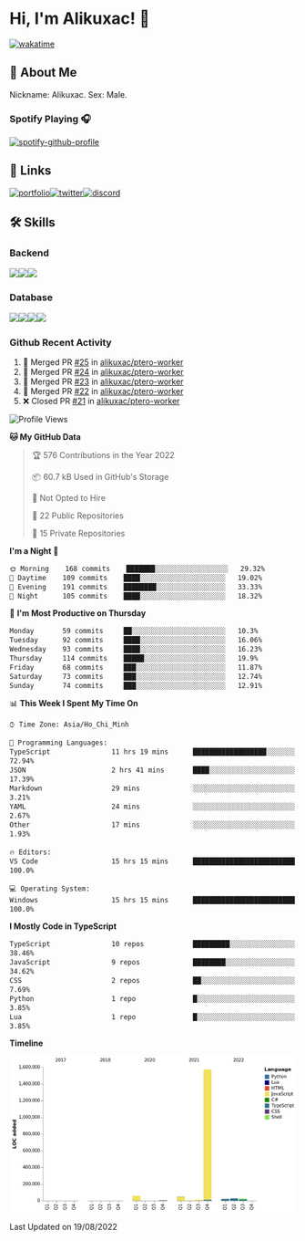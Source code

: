 # Hi, I'm Alikuxac! 👋
[![wakatime](https://wakatime.com/badge/user/f351a39f-05c3-4440-84c7-6444ba23d95e.svg)](https://wakatime.com/@alikuxac)
## 🚀 About Me
Nickname: Alikuxac.
Sex: Male.

### Spotify Playing 🎧
[![spotify-github-profile](https://spotify-github-profile.vercel.app/api/view?uid=1ug46od67cxvdqjx4zr7l33i4&cover_image=true&theme=natemoo-re&bar_color=53b14f&bar_color_cover=false)](https://open.spotify.com/user/1ug46od67cxvdqjx4zr7l33i4)

## 🔗 Links
[![portfolio][portfolio-badge]][website-link][![twitter][twitter-badge]][twitter-link][![discord][discord-badge]][discord-link]

## 🛠 Skills
<!---### Frontend--->

### Backend
[![](https://img.shields.io/badge/C%23-239120?style=for-the-badge&logo=c-sharp&logoColor=white)]()[![](https://img.shields.io/badge/JavaScript-F7DF1E?style=for-the-badge&logo=javascript&logoColor=black)]()[![](https://img.shields.io/badge/TypeScript-007ACC?style=for-the-badge&logo=typescript&logoColor=white)]()
### Database
[![](https://img.shields.io/badge/MySQL-00000F?style=for-the-badge&logo=mysql&logoColor=white)]()[![](https://img.shields.io/badge/MongoDB-4EA94B?style=for-the-badge&logo=mongodb&logoColor=white)]()[![](https://img.shields.io/badge/PostgreSQL-316192?style=for-the-badge&logo=postgresql&logoColor=white)]()[![](https://img.shields.io/badge/Redis-D82C20?style=for-the-badge&logo=RedislogoColor=white)]()
<!---### Tools--->

<!---### Framework--->

### Github Recent Activity
<!--START_SECTION:activity-->
1. 🎉 Merged PR [#25](https://github.com/alikuxac/ptero-worker/pull/25) in [alikuxac/ptero-worker](https://github.com/alikuxac/ptero-worker)
2. 🎉 Merged PR [#24](https://github.com/alikuxac/ptero-worker/pull/24) in [alikuxac/ptero-worker](https://github.com/alikuxac/ptero-worker)
3. 🎉 Merged PR [#23](https://github.com/alikuxac/ptero-worker/pull/23) in [alikuxac/ptero-worker](https://github.com/alikuxac/ptero-worker)
4. 🎉 Merged PR [#22](https://github.com/alikuxac/ptero-worker/pull/22) in [alikuxac/ptero-worker](https://github.com/alikuxac/ptero-worker)
5. ❌ Closed PR [#21](https://github.com/alikuxac/ptero-worker/pull/21) in [alikuxac/ptero-worker](https://github.com/alikuxac/ptero-worker)
<!--END_SECTION:activity-->

<!--START_SECTION:waka-->
![Profile Views](http://img.shields.io/badge/Profile%20Views-2-blue)

**🐱 My GitHub Data** 

> 🏆 576 Contributions in the Year 2022
 > 
> 📦 60.7 kB Used in GitHub's Storage 
 > 
> 🚫 Not Opted to Hire
 > 
> 📜 22 Public Repositories 
 > 
> 🔑 15 Private Repositories  
 > 
**I'm a Night 🦉** 

```text
🌞 Morning    168 commits    ███████░░░░░░░░░░░░░░░░░░   29.32% 
🌆 Daytime    109 commits    ████░░░░░░░░░░░░░░░░░░░░░   19.02% 
🌃 Evening    191 commits    ████████░░░░░░░░░░░░░░░░░   33.33% 
🌙 Night      105 commits    ████░░░░░░░░░░░░░░░░░░░░░   18.32%

```
📅 **I'm Most Productive on Thursday** 

```text
Monday       59 commits     ██░░░░░░░░░░░░░░░░░░░░░░░   10.3% 
Tuesday      92 commits     ████░░░░░░░░░░░░░░░░░░░░░   16.06% 
Wednesday    93 commits     ████░░░░░░░░░░░░░░░░░░░░░   16.23% 
Thursday     114 commits    █████░░░░░░░░░░░░░░░░░░░░   19.9% 
Friday       68 commits     ███░░░░░░░░░░░░░░░░░░░░░░   11.87% 
Saturday     73 commits     ███░░░░░░░░░░░░░░░░░░░░░░   12.74% 
Sunday       74 commits     ███░░░░░░░░░░░░░░░░░░░░░░   12.91%

```


📊 **This Week I Spent My Time On** 

```text
⌚︎ Time Zone: Asia/Ho_Chi_Minh

💬 Programming Languages: 
TypeScript               11 hrs 19 mins      ██████████████████░░░░░░░   72.94% 
JSON                     2 hrs 41 mins       ████░░░░░░░░░░░░░░░░░░░░░   17.39% 
Markdown                 29 mins             ░░░░░░░░░░░░░░░░░░░░░░░░░   3.21% 
YAML                     24 mins             ░░░░░░░░░░░░░░░░░░░░░░░░░   2.67% 
Other                    17 mins             ░░░░░░░░░░░░░░░░░░░░░░░░░   1.93%

🔥 Editors: 
VS Code                  15 hrs 15 mins      █████████████████████████   100.0%

💻 Operating System: 
Windows                  15 hrs 15 mins      █████████████████████████   100.0%

```

**I Mostly Code in TypeScript** 

```text
TypeScript               10 repos            █████████░░░░░░░░░░░░░░░░   38.46% 
JavaScript               9 repos             ████████░░░░░░░░░░░░░░░░░   34.62% 
CSS                      2 repos             ██░░░░░░░░░░░░░░░░░░░░░░░   7.69% 
Python                   1 repo              █░░░░░░░░░░░░░░░░░░░░░░░░   3.85% 
Lua                      1 repo              █░░░░░░░░░░░░░░░░░░░░░░░░   3.85%

```


**Timeline**

![Chart not found](https://raw.githubusercontent.com/alikuxac/alikuxac/master/charts/bar_graph.png) 


 Last Updated on 19/08/2022
<!--END_SECTION:waka-->

<!--- Link definition --->
[website-link]: https://alikuxac.xyz/
[twitter-link]: https://twitter.com/alikuxac
[discord-link]: https://discord.gg/8yfv46W
[kofi-link]: https://ko-fi.com/alikuxac
[Facebook]: https://www.facebook.com/anikuxac

[Instagram]: https://www.instagram.com/alikuxac/

<!--- Badgee Imag --->
[portfolio-badge]: https://img.shields.io/badge/my_portfolio-000?style=for-the-badge&logo=ko-fi&logoColor=white
[twitter-badge]: https://img.shields.io/badge/twitter-1DA1F2?style=for-the-badge&logo=twitter&logoColor=white
[discord-badge]: https://img.shields.io/badge/Discord-7289DA?style=for-the-badge&logo=discord&logoColor=white
